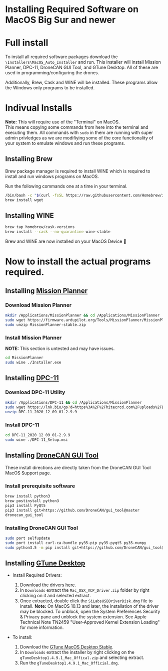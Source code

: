 # Installing Required Software on MacOS Big Sur and newer

# Full install 

To install all required software packages download the `\Installers\MacOS_Auto_Installer` and run. 
This installer will install Mission Planner, DPC-11, DroneCAN GUI Tool, and GTune Desktop. All of these are used in programming/configuring the drones. 

Additionally, Brew, Cask and WINE will be installed. These programs allow the Windows only programs to be installed. 

# Indivual Installs 
**Note:** This will require use of the "Terminal" on MacOS.  
This means copying some commands from here into the terminal and executing them. All commands with `sudo` in them are running with super admin privledges as we are modifiying some of the core functionality of your system to emulate windows and run these programs.

## Installing Brew
Brew package manager is required to install WINE which is required to install and run windows programs on MacOS. 

Run the following commands one at a time in your terminal. 

```bash
/bin/bash -c "$(curl -fsSL https://raw.githubusercontent.com/Homebrew/install/HEAD/install.sh)"
brew install wget
```

## Installing WINE
```bash
brew tap homebrew/cask-versions
brew install --cask --no-quarantine wine-stable
```
Brew and WINE are now installed on your MacOS Device  :tada: 

# Now to install the actual programs required.

## Installing [Mission Planner](https://firmware.ardupilot.org/Tools/MissionPlanner/MissionPlanner-stable.zip)
### Download Mission Planner 

```bash 
mkdir /Applications/MissionPlanner && cd /Applications/MissionPlanner 
sudo wget https://firmware.ardupilot.org/Tools/MissionPlanner/MissionPlanner-stable.zip
sudo unzip MissionPlanner-stable.zip
```
### Install Mission Planner
**NOTE:** This section is untested and may have issues.
```bash
cd MissionPlanner
sudo wine ./Installer.exe
```
## Installing [DPC-11](https://lnk.bio/go?d=https%3A%2F%2Fhitecrcd.com%2Fuploads%2FDPC-11_Install__2020_12_09_01-2.9.9.zip&hash=04c74dce66b8ae2f3b73cbebe0cab52c&id=4011645&ext=-1422301&timezone=America%2FNew_York&type=1) 

### Download DPC-11 Utility
```bash 
mkdir /Applications/DPC-11 && cd /Applications/MissionPlanner
sudo wget https://lnk.bio/go?d=https%3A%2F%2Fhitecrcd.com%2Fuploads%2FDPC-11_Install__2020_12_09_01-2.9.9.zip&hash=04c74dce66b8ae2f3b73cbebe0cab52c&id=4011645&ext=-1422301&timezone=America%2FNew_York&type=1)
unzip DPC-11_2020_12_09_01-2.9.9
```
### Install DPC-11 
```bash
cd DPC-11_2020_12_09_01-2.9.9
sudo wine ./DPC-11_Setup.msi
```

## Installing [DroneCAN GUI Tool](https://firmware.ardupilot.org/Tools/CAN_GUI/dronecan_gui_tool-1.2.15-win64.msi)
These install directions are directly taken from the DroneCAN GUI Tool MacOS Support page. 
### Install prerequisite software  


```bash
brew install python3
brew postinstall python3
pip3 install PyQt5
pip3 install git+https://github.com/DroneCAN/gui_tool@master
dronecan_gui_tool
```
### Installing DroneCAN GUI Tool
```bash
sudo port selfupdate
sudo port install curl-ca-bundle py35-pip py35-pyqt5 py35-numpy
sudo python3.5 -m pip install git+https://github.com/DroneCAN/gui_tool@master
```

## Installing [GTune Desktop](https://github.com/Gremsy/gTuneDesktop/releases/download/v.1.4.9.1/gTuneDesktop1.4.9.1_Mac_Official.zip)
- Install Required Drivers: 
    1. Download the drivers [here](https://www.silabs.com/documents/public/software/Mac_OSX_VCP_Driver.zip).
    2. In `Downloads` extract the `Mac_OSX_VCP_Driver.zip` folder by right clicking on it and selected extract. 
    3. Once extracted, double click the `SiLabsUSBDriverDisk.dmg` file to install. 
**Note:** 	On MacOS 10.13 and later, the installation of the driver may be blocked. 
	To unblock, open the System Preferences Security & Privacy pane and
	unblock the system extension. See Apple Technical Note TN2459
	"User-Approved Kernel Extension Loading" for more information.

- To install:
    1. Download the [GTune MacOS Desktop Stable](https://github.com/Gremsy/gTuneDesktop/releases/download/v.1.4.9.1/gTuneDesktop1.4.9.1_Mac_Official.zip).
    2. In `Downloads` extract the installer by right clicking on the `gTuneDesktop1.4.9.1_Mac_Offical.zip` and selecting extract.
    3. Run the `gTuneDesktop1.4.9.1_Mac_Official.dmg`.
